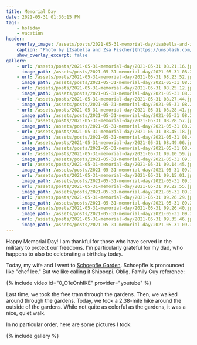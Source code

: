 ```yaml
---
title: Memorial Day
date: 2021-05-31 01:36:15 PM
tags:
    - holiday
    - vacation
header:
    overlay_image: /assets/posts/2021-05-31-memorial-day/isabella-and-zsa-fischer-9oMx1WL-7y0-unsplash.jpg
    caption: "Photo by [Isabella and Zsa Fischer](https://unsplash.com/@twinsfisch) on [**Unsplash**](https://unsplash.com/photos/9oMx1WL-7y0)"
    show_overlay_excerpt: false
gallery:
    - url: /assets/posts/2021-05-31-memorial-day/2021-05-31 08.21.16.jpg
      image_path: /assets/posts/2021-05-31-memorial-day/2021-05-31 08.21.16.jpg
    - url: /assets/posts/2021-05-31-memorial-day/2021-05-31 08.23.52.jpg
      image_path: /assets/posts/2021-05-31-memorial-day/2021-05-31 08.23.52.jpg
    - url: /assets/posts/2021-05-31-memorial-day/2021-05-31 08.25.12.jpg
      image_path: /assets/posts/2021-05-31-memorial-day/2021-05-31 08.25.12.jpg
    - url: /assets/posts/2021-05-31-memorial-day/2021-05-31 08.27.44.jpg
      image_path: /assets/posts/2021-05-31-memorial-day/2021-05-31 08.27.44.jpg
    - url: /assets/posts/2021-05-31-memorial-day/2021-05-31 08.28.41.jpg
      image_path: /assets/posts/2021-05-31-memorial-day/2021-05-31 08.28.41.jpg
    - url: /assets/posts/2021-05-31-memorial-day/2021-05-31 08.28.57.jpg
      image_path: /assets/posts/2021-05-31-memorial-day/2021-05-31 08.28.57.jpg
    - url: /assets/posts/2021-05-31-memorial-day/2021-05-31 08.45.18.jpg
      image_path: /assets/posts/2021-05-31-memorial-day/2021-05-31 08.45.18.jpg
    - url: /assets/posts/2021-05-31-memorial-day/2021-05-31 08.49.06.jpg
      image_path: /assets/posts/2021-05-31-memorial-day/2021-05-31 08.49.06.jpg
    - url: /assets/posts/2021-05-31-memorial-day/2021-05-31 09.10.59.jpg
      image_path: /assets/posts/2021-05-31-memorial-day/2021-05-31 09.10.59.jpg
    - url: /assets/posts/2021-05-31-memorial-day/2021-05-31 09.14.45.jpg
      image_path: /assets/posts/2021-05-31-memorial-day/2021-05-31 09.14.45.jpg
    - url: /assets/posts/2021-05-31-memorial-day/2021-05-31 09.15.01.jpg
      image_path: /assets/posts/2021-05-31-memorial-day/2021-05-31 09.15.01.jpg
    - url: /assets/posts/2021-05-31-memorial-day/2021-05-31 09.22.55.jpg
      image_path: /assets/posts/2021-05-31-memorial-day/2021-05-31 09.22.55.jpg
    - url: /assets/posts/2021-05-31-memorial-day/2021-05-31 09.26.29.jpg
      image_path: /assets/posts/2021-05-31-memorial-day/2021-05-31 09.26.29.jpg
    - url: /assets/posts/2021-05-31-memorial-day/2021-05-31 09.26.40.jpg
      image_path: /assets/posts/2021-05-31-memorial-day/2021-05-31 09.26.40.jpg
    - url: /assets/posts/2021-05-31-memorial-day/2021-05-31 09.35.46.jpg
      image_path: /assets/posts/2021-05-31-memorial-day/2021-05-31 09.35.46.jpg
---
```


Happy Memorial Day!  I am thankful for those who have served in the military to protect our freedoms.  I'm particularly grateful for my dad, who happens to also be celebrating a birthday today.

Today, my wife and I went to [Schoepfle Garden](https://www.loraincountymetroparks.com/schoepfle-garden).  Schoepfle is pronounced like "chef lee."  But we like calling it Shipoopi.  Oblig. Family Guy reference:

{% include video id="0_O1eOnhIKE" provider="youtube" %}

Last time, we took the free tram through the gardens.  Then, we walked around through the gardens.  Today, we took a 2.38-mile hike around the outside of the gardens.  While not quite as colorful as the gardens, it was a nice, quiet walk.  

In no particular order, here are some pictures I took:

{% include gallery %}
